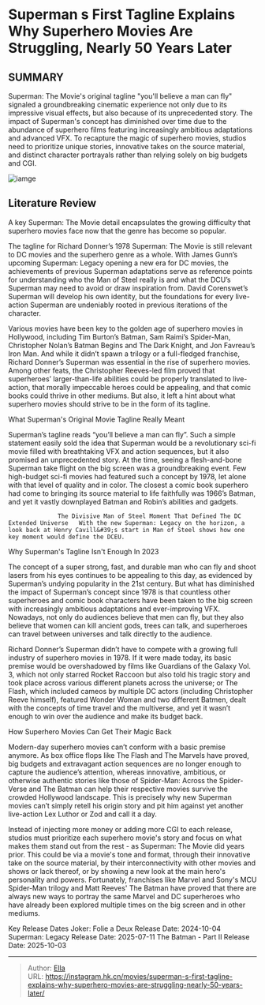 # Superman s First Tagline Explains Why Superhero Movies Are Struggling, Nearly 50 Years Later


## SUMMARY 



  Superman: The Movie&#39;s original tagline &#34;you&#39;ll believe a man can fly&#34; signaled a groundbreaking cinematic experience not only due to its impressive visual effects, but also because of its unprecedented story.   The impact of Superman&#39;s concept has diminished over time due to the abundance of superhero films featuring increasingly ambitious adaptations and advanced VFX.   To recapture the magic of superhero movies, studios need to prioritize unique stories, innovative takes on the source material, and distinct character portrayals rather than relying solely on big budgets and CGI.  

![iamge](https://static1.srcdn.com/wordpress/wp-content/uploads/2024/01/christopher-reeve-s-superman-and-2023-superhero-movie-box-office-bombs.jpg)

## Literature Review

A key Superman: The Movie detail encapsulates the growing difficulty that superhero movies face now that the genre has become so popular.




The tagline for Richard Donner’s 1978 Superman: The Movie is still relevant to DC movies and the superhero genre as a whole. With James Gunn’s upcoming Superman: Legacy opening a new era for DC movies, the achievements of previous Superman adaptations serve as reference points for understanding who the Man of Steel really is and what the DCU’s Superman may need to avoid or draw inspiration from. David Corenswet’s Superman will develop his own identity, but the foundations for every live-action Superman are undeniably rooted in previous iterations of the character.




Various movies have been key to the golden age of superhero movies in Hollywood, including Tim Burton’s Batman, Sam Raimi’s Spider-Man, Christopher Nolan’s Batman Begins and The Dark Knight, and Jon Favreau’s Iron Man. And while it didn’t spawn a trilogy or a full-fledged franchise, Richard Donner’s Superman was essential in the rise of superhero movies. Among other feats, the Christopher Reeves-led film proved that superheroes’ larger-than-life abilities could be properly translated to live-action, that morally impeccable heroes could be appealing, and that comic books could thrive in other mediums. But also, it left a hint about what superhero movies should strive to be in the form of its tagline.


 What Superman&#39;s Original Movie Tagline Really Meant 
          

Superman’s tagline reads “you’ll believe a man can fly”. Such a simple statement easily sold the idea that Superman would be a revolutionary sci-fi movie filled with breathtaking VFX and action sequences, but it also promised an unprecedented story. At the time, seeing a flesh-and-bone Superman take flight on the big screen was a groundbreaking event. Few high-budget sci-fi movies had featured such a concept by 1978, let alone with that level of quality and in color. The closest a comic book superhero had come to bringing its source material to life faithfully was 1966’s Batman, and yet it vastly downplayed Batman and Robin’s abilities and gadgets.




                  The Divisive Man of Steel Moment That Defined The DC Extended Universe   With the new Superman: Legacy on the horizon, a look back at Henry Cavill&#39;s start in Man of Steel shows how one key moment would define the DCEU.   



 Why Superman&#39;s Tagline Isn&#39;t Enough In 2023 
         

The concept of a super strong, fast, and durable man who can fly and shoot lasers from his eyes continues to be appealing to this day, as evidenced by Superman’s undying popularity in the 21st century. But what has diminished the impact of Superman’s concept since 1978 is that countless other superheroes and comic book characters have been taken to the big screen with increasingly ambitious adaptations and ever-improving VFX. Nowadays, not only do audiences believe that men can fly, but they also believe that women can kill ancient gods, trees can talk, and superheroes can travel between universes and talk directly to the audience.




Richard Donner’s Superman didn’t have to compete with a growing full industry of superhero movies in 1978. If it were made today, its basic premise would be overshadowed by films like Guardians of the Galaxy Vol. 3, which not only starred Rocket Raccoon but also told his tragic story and took place across various different planets across the universe; or The Flash, which included cameos by multiple DC actors (including Christopher Reeve himself), featured Wonder Woman and two different Batmen, dealt with the concepts of time travel and the multiverse, and yet it wasn’t enough to win over the audience and make its budget back.



 How Superhero Movies Can Get Their Magic Back 
          

Modern-day superhero movies can’t conform with a basic premise anymore. As box office flops like The Flash and The Marvels have proved, big budgets and extravagant action sequences are no longer enough to capture the audience’s attention, whereas innovative, ambitious, or otherwise authentic stories like those of Spider-Man: Across the Spider-Verse and The Batman can help their respective movies survive the crowded Hollywood landscape. This is precisely why new Superman movies can’t simply retell his origin story and pit him against yet another live-action Lex Luthor or Zod and call it a day.




Instead of injecting more money or adding more CGI to each release, studios must prioritize each superhero movie&#39;s story and focus on what makes them stand out from the rest - as Superman: The Movie did years prior. This could be via a movie&#39;s tone and format, through their innovative take on the source material, by their interconnectivity with other movies and shows or lack thereof, or by showing a new look at the main hero&#39;s personality and powers. Fortunately, franchises like Marvel and Sony&#39;s MCU Spider-Man trilogy and Matt Reeves&#39; The Batman have proved that there are always new ways to portray the same Marvel and DC superheroes who have already been explored multiple times on the big screen and in other mediums.

  Key Release Dates              Joker: Folie a Deux Release Date: 2024-10-04                   Superman: Legacy Release Date: 2025-07-11                   The Batman - Part II Release Date: 2025-10-03      

---

> Author: [Ella](https://instagram.hk.cn/)  
> URL: https://instagram.hk.cn/movies/superman-s-first-tagline-explains-why-superhero-movies-are-struggling-nearly-50-years-later/  

